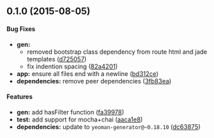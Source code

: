 <a name="0.1.0"></a>
## 0.1.0 (2015-08-05)


#### Bug Fixes

* **gen:**
  * removed bootstrap class dependency from route html and jade templates ([d725057](https://github.com/DaftMonk/generator-ng-component/commit/d725057006c7b8785ada77bf340bc6bf48c12c41))
  * fix indention spacing ([82a4201](https://github.com/DaftMonk/generator-ng-component/commit/82a420173a5c43d1829f96551f627fcaa81cd4b1))
* **app:** ensure all files end with a newline ([bd312ce](https://github.com/DaftMonk/generator-ng-component/commit/bd312ce1366e74d2d208dffca8232cc051ec1664))
* **dependencies:** remove peer dependencies ([3fb83ea](https://github.com/DaftMonk/generator-ng-component/commit/3fb83ea9bb31266f2b1721469c6b9d50ab5f52bb))

#### Features

* **gen:** add hasFilter function ([fa39978](https://github.com/DaftMonk/generator-ng-component/commit/fa399784dfac16ee742b62bd9299c9c7bcccc125))
* **test:** add support for mocha+chai ([aaca1e8](https://github.com/DaftMonk/generator-ng-component/commit/aaca1e83c916cae84079cd2e24dddbc5d4bee360))
* **dependencies:** update to `yeoman-generator@~0.18.10` ([dc63875](https://github.com/DaftMonk/generator-ng-component/commit/dc63875965a95bf0604d627e953dea4b6784fe5a))

